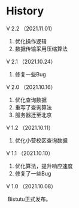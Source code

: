 # History

V 2.2	（2021.11.01）

1. 优化操作逻辑
2. 数据传输采用压缩算法

V 2.1	（2021.10.24）

1. 修复一些Bug

V 2.0	（2021.10.16）

1. 优化查询数据
2. 重写了查询算法
3. 服务器迁至北京

V 1.2	（2021.10.11）

1. 优化小营校区查询数据

V 1.1	（2021.10.10）

1. 优化算法，提升响应速度
2. 修复了一些Bug

V 1.0	（2021.10.08）

​	Bistutu正式发布。
